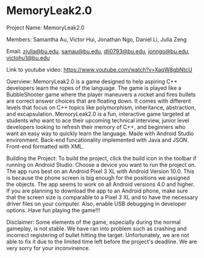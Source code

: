 # MemoryLeak2.0

Project Name: MemoryLeak2.0 

Members: Samantha Au, Victor Hui, Jonathan Ngo, Daniel Li, Julia Zeng

Email: zjulia@bu.edu, samau@bu.edu, dli0793@bu.edu, jonngo@bu.edu, victohu1@bu.edu

Link to youtube video: https://www.youtube.com/watch?v=XaqW8gbNtcU

Overview: 
MemoryLeak2.0 is a game designed to help aspiring C++ developers learn the ropes of the language. The game is played like a BubbleShooter game where the player maneuvers a rocket and fires bullets are correct answer choices that are floating down. It comes with different levels that focus on C++ topics like polymorphism, inheritance, abstraction, and excapsulation. MemoryLeak2.0 is a fun, interactive game targeted at students who want to ace their upcoming technical interview, junior level developers looking to refresh their memory of C++, and beginners who want an easy way to quickly learn the language. Made with Android Studio environment. Back-end funcationality implemented with Java and JSON. Front-end formatted with XML. 


Building the Project:
To build the project, click the build icon in the toolbar if running on Android Studio. Choose a device you want to run the project on. The app runs best on an Android Pixel 3 XL with Android Version 10.0. This is because the phone screen is big enough for the positions we assigned the objects. The app seems to work on all Android versions 4.0 and higher. If you are planning to download the app to an Android phone, make sure that the screen size is comparable to a Pixel 3 XL and to have the necessary driver files on your computer. Also, enable USB debugging in developer options. Have fun playing the game!!!

Disclaimer:
Some elements of the game, especially during the normal gameplay, is not stable. We have ran into problem such as crashing and incorrect registering of bullet hitting the target. Unfortunately, we are not able to fix it due to the limited time left before the project's deadline. We are very sorry for your inconvinence. 
